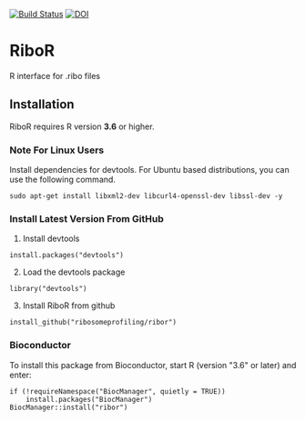 [![Build Status](https://travis-ci.com/ribosomeprofiling/RiboR.svg?branch=master)](https://travis-ci.com/ribosomeprofiling/RiboR)
[![DOI](https://zenodo.org/badge/200300903.svg)](https://zenodo.org/badge/latestdoi/200300903)


# RiboR
R interface for .ribo files

## Installation

RiboR requires R version **3.6** or higher.

### Note For Linux Users

Install dependencies for devtools.
For Ubuntu based distributions, you can use the following command.

`sudo apt-get install libxml2-dev libcurl4-openssl-dev libssl-dev -y`

### Install Latest Version From GitHub

1) Install devtools

`install.packages("devtools")`

2) Load the devtools package

`library("devtools")`

3) Install RiboR from github

`install_github("ribosomeprofiling/ribor")`

### Bioconductor 

To install this package from Bioconductor, start R (version "3.6" or later) and enter:

```
if (!requireNamespace("BiocManager", quietly = TRUE))
    install.packages("BiocManager")
BiocManager::install("ribor")
```
